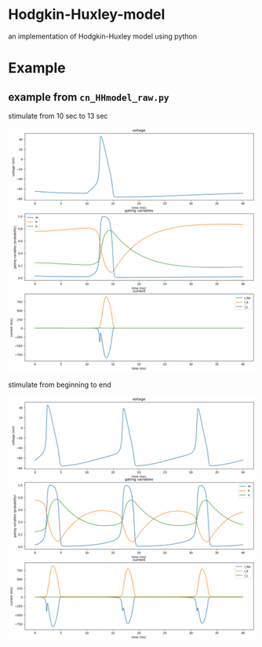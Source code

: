 # Hodgkin-Huxley-model
an implementation of Hodgkin-Huxley model using python

# Example

## example from `cn_HHmodel_raw.py`

stimulate from 10 sec to 13 sec

![](https://raw.githubusercontent.com/HeMuling/markdown-note-pic/main/202212172128434.png)

stimulate from beginning to end

![](https://raw.githubusercontent.com/HeMuling/markdown-note-pic/main/202212180215663.png)
